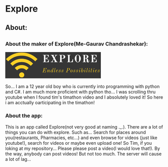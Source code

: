 <h1>Explore</h1>

<h2>About:<h2>
<h3>About the maker of Explore(Me-Gaurav Chandrashekar):</h3>
<img src="/static/images/icon.png" alt='Explore icon'>

<p>So... I am a 12 year old boy who is currently into programming with python and C#. I am much more proficient with python tho... 
I was scrolling thru youtube when I found tim's timathon video and I absolutely loved it! So here i am acctually oarticipating in the timathon!</p>

<h3>About the app:</h3>

<p>This is an app called Explore(not very good at naming ._.). There are a lot of things you can do with explore. Such as... Search for places around you(restaurants,
Pharmacies, etc...) and even browse for videos (just like youtube!), search for videos or maybe even upload one! So Tim, if you loking at my repository... Please
please post a video(I would love that!). By the way, anybody can post videos! But not too much. The server will cause a lot of lag...</p>

